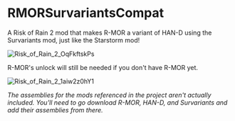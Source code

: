# RMORSurvariantsCompat
A Risk of Rain 2 mod that makes R-MOR a variant of HAN-D using the Survariants mod, just like the Starstorm mod!

![Risk_of_Rain_2_OqFkftskPs](https://github.com/LordVGames/RMORSurvariantsCompat/assets/51967559/793a49c3-73f7-48f0-ac8f-74f1db963595)

R-MOR's unlock will still be needed if you don't have R-MOR yet.

![Risk_of_Rain_2_1aiw2z0hY1](https://github.com/LordVGames/RMORSurvariantsCompat/assets/51967559/a7799abf-a2f7-4e55-9428-70ebda0c8db0)

*The assemblies for the mods referenced in the project aren't actually included. You'll need to go download R-MOR, HAN-D, and Survariants and add their assemblies from there.*
